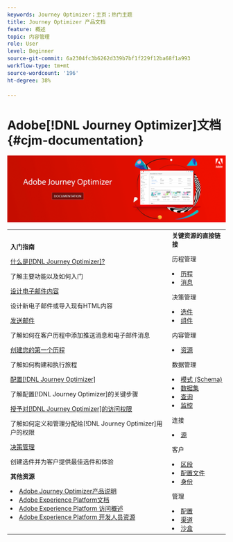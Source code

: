 ```yaml
---
keywords: Journey Optimizer；主页；热门主题
title: Journey Optimizer 产品文档
feature: 概述
topic: 内容管理
role: User
level: Beginner
source-git-commit: 6a2304fc3b6262d339b7bf1f229f12ba68f1a993
workflow-type: tm+mt
source-wordcount: '196'
ht-degree: 38%

---
```


# Adobe[!DNL Journey Optimizer]文档 {#cjm-documentation}

![](using/assets/do-not-localize/banner-cjm.png)


<table style="table-layout:fixed">
<tr>
  <td>
    <div><strong>入门指南</strong>
    </div>
    <p>
    <em></em>
    <p>
    <div>
      <a href="using/get-started.md">什么是[!DNL Journey Optimizer]?</a>
    </div>
    <p>了解主要功能以及如何入门
    <p>
    <div>
      <a href="using/design-emails.md">设计电子邮件内容</a>
    </div>
    <p>
    设计新电子邮件或导入现有HTML内容
    <p>
    <div>
      <a href="using/building-journeys/journeys-message.md">发送邮件</a>
    </div>
    <p>了解如何在客户历程中添加推送消息和电子邮件消息
    <p>
    <div>
    <a href="using/building-journeys/journeys-uc.md">创建您的第一个历程</a>
    </div>
    <p>了解如何构建和执行旅程
    <p>
    <div>
    <a href="using/configuration/get-started-configuration.md">配置[!DNL Journey Optimizer]</a>
    </div>
    <p>了解配置[!DNL Journey Optimizer]的关键步骤
    <p>
    <div>
    <a href="using/administration/permissions-overview.md">授予对[!DNL Journey Optimizer]的访问权限</a>
    </div>
    <p>了解如何定义和管理分配给[!DNL Journey Optimizer]用户的权限
    <p>
    <div>
    <a href="using/offers/get-started/starting-offer-decisioning.md">决策管理</a>
    </div>
    <p>创建选件并为客户提供最佳选件和体验
    <p>
    <p>
    <div><strong>其他资源</strong>
    </div>
    <p>
    <p>
    <div>
    <li>
      <a href="https://helpx.adobe.com/legal/product-descriptions/adobe-journey-optimizer.html" target="_blank">Adobe Journey Optimizer产品说明</a>
    </li>
    </div>
    <div>
    <li>
      <a href="https://experienceleague.adobe.com/docs/experience-platform/landing/home.html?lang=zh-Hans" target="_blank">Adobe Experience Platform文档</a>
    </li>
    </div>
      <div>
      <li>
      <a href="https://experienceleague.adobe.com/docs/experience-platform/access-control/home.html?lang=zh-Hans" target="_blank">Adobe Experience Platform 访问概述</a>
    </li>
    </div>
      <div>
      <li>
      <a href="https://www.adobe.com/cn/experience-platform/documentation-and-developer-resources.html" target="_blank">Adobe Experience Platform 开发人员资源</a>
    </li>
    </div>
  </td>
   <td>
   <div><strong>关键资源的直接链接</strong>
    </div>
    <p>
    <em></em>
    <p>
    <p>历程管理</p>
    <li>
      <a href="using/building-journeys/journey-gs.md">历程</a>
    </li>
    <li>
      <a href="using/create-message.md">消息</a>
    </li>
    <p>
    <p>决策管理</p>
    <li>
      <a href="using/offers/get-started/starting-offer-decisioning.md">选件</a>
    </li>
     <li>
      <a href="using/offers/offer-library/key-steps.md">组件</a>
    </li>
    <p>
    <p>内容管理</p>
    <li>
      <a href="using/assets-essentials.md">资源</a>
    </li>
    <p>
    <p>数据管理</p>
    <li>
      <a href="using/get-started-schemas.md">模式 (Schema)</a>
    </li>
     <li>
      <a href="using/get-started-datasets.md">数据集</a>
    </li>
        <li>
      <a href="using/get-started-queries.md">查询</a>
    </li>
     <li>
      <a href="https://experienceleague.adobe.com/docs/experience-platform/ingestion/quality/monitor-data-ingestion.html?lang=zh-Hans" target="_blank">监控</a>
    </li>
    <p>
    <p>连接</p>
    <li>
      <a href="using/get-started-sources.md">源</a>
    </li>
    <p>
    <p>客户</p>
    <li>
      <a href="using/segment/about-segments.md">区段</a>
    </li>
     <li>
      <a href="using/get-started-profiles.md">配置文件</a>
    </li>
    <li>
      <a href="using/get-started-identity.md">身份</a>
    </li>
    <p>
    <p>管理</p>
    <li>
      <a href="using/configuration/about-data-sources-events-actions.md">配置</a>
    </li>
    <li>
      <a href="using/configuration/get-started-configuration.md">渠道</a>
    </li>
     <li>
      <a href="using/administration/sandboxes.md">沙盒</a>
    </li>
  </td>
</tr>
</table>
